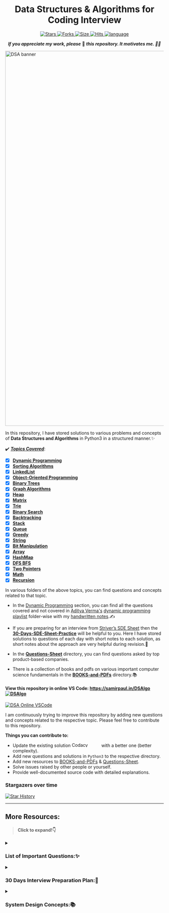 <div align="center">
<h1>Data Structures & Algorithms for Coding Interview</h1>
<p align="center">
<a href="#">  
<img alt="Stars" src="https://img.shields.io/github/stars/SamirPaulb/DSAlgo"> 
<img alt="Forks" src="https://img.shields.io/github/forks/SamirPaulb/DSAlgo"> 
<img alt="Size" src="https://img.shields.io/github/repo-size/SamirPaulb/DSAlgo"> 
<img alt="Hits" src="https://hitsofcode.com/github/SamirPaulb/DSAlgo?branch=main">
<img alt="language" src="https://github.com/SamirPaulb/DSAlgo/assets/77569653/030fb10d-3def-4a4c-8beb-2eb9b111c1fb">
</a>
</p>  

<b><i>If you appreciate my work, please</i></b> 🌟 <b><i>this repository. It motivates me. 🚀🚀</i></b>
</div>

<a href="#"><img width="1188" alt="DSA banner" src="https://scdn.netlify.app/dsa-in-python.jpg"></a>

In this repository, I have stored solutions to various problems and concepts of **Data Structures and Algorithms** in Python3 in a structured manner.✨

:heavy_check_mark:  <ins>_**Topics Covered**_</ins>:
- [x]  [**Dynamic Programming**](https://github.com/SamirPaulb/DSAlgo/tree/main/02_Dynamic-Programming)
- [x]  [**Sorting Algorithms**](https://github.com/SamirPaulb/DSAlgo/tree/main/03_Sorting-Algorithms)
- [x]  [**LinkedList**](https://github.com/SamirPaulb/DSAlgo/tree/main/04_LinkedList)
- [x]  [**Object-Oriented Programming**](https://github.com/SamirPaulb/DSAlgo/tree/main/05_Object-Oriented-Programming)
- [x]  [**Binary Trees**](https://github.com/SamirPaulb/DSAlgo/tree/main/06_Binary-Trees)
- [x]  [**Graph Algorithms**](https://github.com/SamirPaulb/DSAlgo/tree/main/07_Graph)
- [x]  [**Heap**](https://github.com/SamirPaulb/DSAlgo/tree/main/08_Heap)
- [x]  [**Matrix**](https://github.com/SamirPaulb/DSAlgo/tree/main/09_Matrix)
- [x]  [**Trie**](https://github.com/SamirPaulb/DSAlgo/tree/main/10_Trie)
- [x]  [**Binary Search**](https://github.com/SamirPaulb/DSAlgo/tree/main/11_Binary-Search)
- [x]  [**Backtracking**](https://github.com/SamirPaulb/DSAlgo/tree/main/12_Backtracking)
- [x]  [**Stack**](https://github.com/SamirPaulb/DSAlgo/tree/main/13_Stack)
- [x]  [**Queue**](https://github.com/SamirPaulb/DSAlgo/tree/main/14_Queue)
- [x]  [**Greedy**](https://github.com/SamirPaulb/DSAlgo/tree/main/15_Greedy)
- [x]  [**String**](https://github.com/SamirPaulb/DSAlgo/tree/main/16_String)
- [x]  [**Bit Manipulation**](https://github.com/SamirPaulb/DSAlgo/tree/main/17_Bit-Manipulation)
- [x]  [**Array**](https://github.com/SamirPaulb/DSAlgo/tree/main/18_Array)
- [x]  [**HashMap**](https://github.com/SamirPaulb/DSAlgo/tree/main/19_HashMap)
- [x]  [**DFS BFS**](https://github.com/SamirPaulb/DSAlgo/tree/main/20_DFS-BFS)
- [x]  [**Two Pointers**](https://github.com/SamirPaulb/DSAlgo/tree/main/21_Two-Pointers)
- [x]  [**Math**](https://github.com/SamirPaulb/DSAlgo/tree/main/22_Math) 
- [x]  [**Recursion**](https://github.com/SamirPaulb/DSAlgo/tree/main/23_Recursion) 

In various folders of the above topics, you can find questions and concepts related to that topic. 

- In the [Dynamic Programming](https://github.com/SamirPaulb/DSAlgo/tree/main/02_Dynamic-Programming) section, you can find all the questions covered and not covered in [Aditya Verma's](https://www.youtube.com/c/AdityaVermaTheProgrammingLord) [dynamic programming playlist](https://youtube.com/playlist?list=PL_z_8CaSLPWekqhdCPmFohncHwz8TY2Go) folder-wise with my [handwritten notes](https://drive.google.com/file/d/1wuMmJn2ybYN7eOYDXfe3gkB7TnpdGU3p/view?usp=sharing).✍️

- If you are preparing for an interview from [Striver’s SDE Sheet](https://takeuforward.org/interviews/strivers-sde-sheet-top-coding-interview-problems/) then the [**30-Days-SDE-Sheet-Practice**](https://github.com/SamirPaulb/DSAlgo/tree/main/30-Days-SDE-Sheet-Practice) will be helpful to you. Here I have stored solutions to questions of each day with short notes to each solution, as short notes about the approach are very helpful during revision.🎯

- In the  [**Questions-Sheet**](https://github.com/SamirPaulb/DSAlgo/tree/main/Questions-Sheet) directory, you can find questions asked by top product-based companies.

- There is a collection of books and pdfs on various important computer science fundamentals in the [**BOOKS-and-PDFs**](https://github.com/SamirPaulb/DSAlgo/tree/main/BOOKS-and-PDFs) directory.📚


<h4>View this repository in online VS Code: <a href="https://samirpaulb.github.io/DSAlgo"> <Strong> https://samirpaul.in/DSAlgo</strong>  <img alt="DSAlgo" src="https://github.com/SamirPaulb/DSAlgo/actions/workflows/pages/pages-build-deployment/badge.svg">
</a></h4>
<a href="https://samirpaulb.github.io/DSAlgo"><img src="https://scdn.netlify.app/samirpaul.in-DSAlgo-demo.png" alt="DSA Online VSCode"></a>

<b></b>

I am continuously trying to improve this repository by adding new questions and concepts related to the respective topic. Please feel free to contribute to this repository.

**Things you can contribute to:**
- Update the existing solution <a href="https://app.codacy.com/gh/SamirPaulb/DSAlgo/dashboard"><img loading="lazy" src="https://app.codacy.com/project/badge/Grade/a82141cd87824a70a52376e06b78807f" alt="Codacy Badge" width="90" height="15"></a> with a better one (better complexity).
- Add new questions and solutions in ```Python3``` to the respective directory.
- Add new resources to [BOOKS-and-PDFs](https://github.com/SamirPaulb/DSAlgo/tree/main/BOOKS-and-PDFs) & [Questions-Sheet](https://github.com/SamirPaulb/DSAlgo/tree/main/Questions-Sheet).
- Solve issues raised by other people or yourself.
- Provide well-documented source code with detailed explanations.

### Stargazers over time
<a href="https://github.com/SamirPaulb/DSAlgo"><img alt="Star History" loading="lazy"  src="https://api.star-history.com/svg?repos=SamirPaulb/DSAlgo&type=Date"></a>

---
## More Resources:
> <h4>Click to expand!👇</h4>
    
<details>
    <summary><h3>List of Important Questions:✨</h3></summary>
    
> The following list of questions was recommended by [Love Babbar](https://www.youtube.com/c/LoveBabbar1) on this [video](https://youtu.be/4iFALQ1ACdA). I have documented all those questions here.✌️


| Topic                      | Important DSA Questions                                                                              | Link                                                                |
|------------------------------|------------------------------------------------------------------------------------------------------|--------------------------------------------------------------------------|
| Topic:                       | Problem:                                                                                             |      Related Link                                                        |
| <->                          |                                                                                                      |                                                                          |
| Array                        | Reverse the array (char)                                                                             | https://leetcode.com/problems/reverse-string/                             |
| Array                        | Remove the maximum and minimum element in an array                                                   | https://leetcode.com/problems/removing-minimum-and-maximum-from-array/    |
| Array                        | Find the "Kth" largest element of an array                                                           | https://leetcode.com/problems/kth-largest-element-in-an-array/            |
| Array                        | Given an array which consists of only 0, 1 and 2. Sort the array without using any sorting algo      | https://leetcode.com/problems/sort-colors/                                                                      |
| Array                        | Move all the negative elements to one side of the array                                              | <->                                                                      |
| Array                        | Find the Union and Intersection of the two sorted arrays.                                            | [Intersection of the two sorted arrays.(Leetcode)](https://leetcode.com/problems/intersection-of-two-arrays/)                                                                   |
| Array                        | Write a program to cyclically rotate an array by one.                                                | https://leetcode.com/problems/rotate-array/                              |
| Array                        | find Largest sum contiguous Subarray [V. IMP]                                                        | https://leetcode.com/problems/maximum-subarray/                          |
| Array                        | Minimise the maximum difference between heights [V.IMP]                                              | https://leetcode.com/problems/smallest-range-ii/                         |
| Array                        | Minimum no. of Jumps to reach end of an array                                                        | https://leetcode.com/problems/jump-game                                  |
| Array                        | Find duplicate in an array of N+1 Integers                                                           | https://leetcode.com/problems/find-the-duplicate-number/                                                                             |
| Array                        | Merge 2 sorted arrays without using Extra space.                                                     | https://leetcode.com/problems/merge-sorted-array/                                                                       
| Array                        | Kadane's Algorithm                                                                                   | https://leetcode.com/problems/maximum-subarray/                          |
| Array                        | Merge Intervals                                                                                      | <->                                                                      |
| Array                        | Next Permutation                                                                                     | <->                                                                      |
| Array                        | Count Inversion                                                                                      | <->                                                                      |
| Array                        | Best time to buy and Sell stock                                                                      | <->                                                                      |
| Array                        | find duplicate in an array of N+1 Integers                                                           | <->                                                                                                                                                                   |
| Array                        | Merge 2 sorted arrays without using Extra space.                                                     | <->                                                                                                                                                                   |
| Array                        | Kadane's Algorithm                                                                                   | https://leetcode.com/problems/maximum-subarray/                                                                                       |
| Array                        | Merge Intervals                                                                                      | https://leetcode.com/problems/merge-intervals/                                                                                        |
| Array                        | Next Permutation                                                                                     | https://leetcode.com/problems/next-permutation/                                                                                       |
| Array                        | Count Inversions                                                                                     | <->                                                                      |
| Array                        | Best time to buy and Sell stock                                                                      | https://leetcode.com/problems/best-time-to-buy-and-sell-stock/                                                                        |
| Array                        | find all pairs on integer array whose sum is equal to given number                                   | <->                                                                      |
| Array                        | find common elements In 3 sorted arrays                                                              | <->                                                                      |
| Array                        | Rearrange the array in alternating positive and negative items with O(1) extra space                 | <->                                                                      |
| Array                        | Find if there is any subarray with sum equal to 0                                                    | https://leetcode.com/problems/subarray-sum-equals-k/                     |
| Array                        | Find factorial of a large number                                                                     | <->                                                                      |
| Array                        | find maximum product subarray                                                                        | <->                                                                      |
| Array                        | Find longest coinsecutive subsequence                                                                | <->                                                                      |
| Array                        | Given an array of size n and a number k, fin all elements that appear more than " n/k " times.       | <->                                                                      |
| Array                        | Maximum profit by buying and selling a share atmost twice                                            | <->                                                                      |
| Array                        | Find whether an array is a subset of another array                                                   | <->                                                                      |
| Array                        | Find the triplet that sum to a given value                                                           | <->                                                                      |
| Array                        | Trapping Rain water problem                                                                          | <->                                                                      |
| Array                        | Chocolate Distribution problem                                                                       | <->                                                                      |
| Array                        | Smallest Subarray with sum greater than a given value                                                | <->                                                                      |
| Array                        | Three way partitioning of an array around a given value                                              | <->                                                                      |
| Array                        | Minimum swaps required bring elements less equal K together                                          | <->                                                                      |
| Array                        | Minimum no. of operations required to make an array palindrome                                       | <->                                                                      |
| Array                        | Median of 2 sorted arrays of equal size                                                              | <->                                                                      |
| Array                        | Median of 2 sorted arrays of different size                                                          | <->                                                                      |
|                        Array | Subarray Sums Divisible by K                                                                         |                                                                          |
|                        Array | Continuous Subarray Sum                                                                              |                                                                          |
| <->                          |                                                                                                      |                                                                          |
| <->                          |                                                                                                      |                                                                          |
| Matrix                       | Spiral traversal on a Matrix                                                                         | <->                                                                      |
| Matrix                       | Search an element in a matriix                                                                       | <->                                                                      |
| Matrix                       | Find median in a row wise sorted matrix                                                              | <->                                                                      |
| Matrix                       | Find row with maximum no. of 1's                                                                     | <->                                                                      |
| Matrix                       | Print elements in sorted order using row-column wise sorted matrix                                   | <->                                                                      |
| Matrix                       | Largest Rectangle in Histogram                                                                       |                                                                          |
| Matrix                       | Maximum size rectangle                                                                               | https://practice.geeksforgeeks.org/problems/max-rectangle/1              |
| Matrix                       | Find a specific pair in matrix                                                                       | <->                                                                      |
| Matrix                       | Rotate matrix by 90 degrees                                                                          | <->                                                                      |
| Matrix                       | Kth smallest element in a row-cpumn wise sorted matrix                                               | <->                                                                      |
| Matrix                       | Common elements in all rows of a given matrix                                                        | <->                                                                      |
| String                       | Reverse a String                                                                                     | <->                                                                      |
| String                       | Check whether a String is Palindrome or not                                                          | <->                                                                      |
| String                       | Find Duplicate characters in a string                                                                | <->                                                                      |
| String                       | Why strings are immutable in Java?                                                                   | <->                                                                      |
| String                       | Write a Code to check whether one string is a rotation of another                                    | <->                                                                      |
| String                       | Write a Program to check whether a string is a valid shuffle of two strings or not                   | <->                                                                      |
| String                       | Count and Say problem                                                                                | <->                                                                      |
| String                       | Write a program to find the longest Palindrome in a string.[ Longest palindromic Substring]          | <->                                                                      |
| String                       | Find Longest Recurring Subsequence in String                                                         | <->                                                                      |
| String                       | Print all Subsequences of a string.                                                                  | <->                                                                      |
| String                       | Print all the permutations of the given string                                                       | <->                                                                      |
| String                       | Split the Binary string into two substring with equal 0’s and 1’s                                    | <->                                                                      |
| String                       | Word Wrap Problem [VERY IMP].                                                                        | <->                                                                      |
| String                       | EDIT Distance [Very Imp]                                                                             | <->                                                                      |
| String                       | Find next greater number with same set of digits. [Very Very IMP]                                    | <->                                                                      |
| String                       | Balanced Parenthesis problem.[Imp]                                                                   | <->                                                                      |
| String                       | Word break Problem[ Very Imp]                                                                        | <->                                                                      |
| String                       | Rabin Karp Algo                                                                                      | <->                                                                      |
| String                       | KMP Algo                                                                                             | <->                                                                      |
| String                       | Convert a Sentence into its equivalent mobile numeric keypad sequence.                               | <->                                                                      |
| String                       | Minimum number of bracket reversals needed to make an expression balanced.                           | <->                                                                      |
| String                       | Count All Palindromic Subsequence in a given String.                                                 | <->                                                                      |
| String                       | Count of number of given string in 2D character array                                                | <->                                                                      |
| String                       | Search a Word in a 2D Grid of characters.                                                            | <->                                                                      |
| String                       | Boyer Moore Algorithm for Pattern Searching.                                                         | <->                                                                      |
| String                       | Converting Roman Numerals to Decimal                                                                 | <->                                                                      |
| String                       | Longest Common Prefix                                                                                | <->                                                                      |
| String                       | Number of flips to make binary string alternate                                                      | <->                                                                      |
| String                       | Find the first repeated word in string.                                                              | <->                                                                      |
| String                       | Minimum number of swaps for bracket balancing.                                                       | <->                                                                      |
| String                       | Find the longest common subsequence between two strings.                                             | <->                                                                      |
| String                       | Program to generate all possible valid IP addresses from given  string.                              | <->                                                                      |
| String                       | Write a program tofind the smallest window that contains all characters of string itself.            | <->                                                                      |
| String                       | Rearrange characters in a string such that no two adjacent are same                                  | <->                                                                      |
| String                       | Minimum characters to be added at front to make string palindrome                                    | <->                                                                      |
| String                       | Given a sequence of words, print all anagrams together                                               | <->                                                                      |
| String                       | Find the smallest window in a string containing all characters of another string                     | <->                                                                      |
| String                       | Recursively remove all adjacent duplicates                                                           | <->                                                                      |
| String                       | String matching where one string contains wildcard characters                                        | <->                                                                      |
| String                       | Function to find Number of customers who could not get a computer                                    | <->                                                                      |
| String                       | Transform One String to Another using Minimum Number of Given Operation                              | <->                                                                      |
| String                       | Check if two given strings are isomorphic to each other                                              | <->                                                                      |
| String                       | Recursively print all sentences that can be formed from list of word lists                           | <->                                                                      |
| Searching & Sorting          | Find first and last positions of an element in a sorted array                                        | <->                                                                      |
| Searching & Sorting          | Find a Fixed Point (Value equal to index) in a given array                                           | https://leetcode.com/problems/find-pivot-index/                          |
| Searching & Sorting          | Search in a rotated sorted array                                                                     | https://leetcode.com/problems/search-in-rotated-sorted-array/            |
| Searching & Sorting          | square root of an integer                                                                            | <->                                                                      |
| Searching & Sorting          | Maximum and minimum of an array using minimum number of comparisons                                  | <->                                                                      |
| Searching & Sorting          | Optimum location of point to minimize total distance                                                 | https://leetcode.com/problems/best-meeting-point/                        |
| Searching & Sorting          | Find the repeating and the missing                                                                   | <->                                                                      |
| Searching & Sorting          | find majority element                                                                                | <->                                                                      |
| Searching & Sorting          | Searching in an array where adjacent differ by at most k                                             | <->                                                                      |
| Searching & Sorting          | find a pair with a given difference                                                                  | <->                                                                      |
| Searching & Sorting          | find four elements that sum to a given value                                                         | <->                                                                      |
| Searching & Sorting          | maximum sum such that no 2 elements are adjacent                                                     | <->                                                                      |
| Searching & Sorting          | Count triplet with sum smaller than a given value                                                    | <->                                                                      |
| Searching & Sorting          | merge 2 sorted arrays                                                                                | <->                                                                      |
| Searching & Sorting          | print all subarrays with 0 sum                                                                       | <->                                                                      |
| Searching & Sorting          | Product array Puzzle                                                                                 | <->                                                                      |
| Searching & Sorting          | Sort array according to count of set bits                                                            | <->                                                                      |
| Searching & Sorting          | minimum no. of swaps required to sort the array                                                      | <->                                                                      |
| Searching & Sorting          | Bishu and Soldiers                                                                                   | <->                                                                      |
| Searching & Sorting          | Rasta and Kheshtak                                                                                   | <->                                                                      |
| Searching & Sorting          | Kth smallest number again                                                                            | Using Min Heap                                                           |
| Searching & Sorting          | Find pivot element in a sorted array                                                                 | <->                                                                      |
| Searching & Sorting          | K-th Element of Two Sorted Arrays                                                                    | <->                                                                      |
| Searching & Sorting          | Aggressive cows                                                                                      | <->                                                                      |
| Searching & Sorting          | Book Allocation Problem                                                                              | https://leetcode.com/problems/capacity-to-ship-packages-within-d-days/   |
| Searching & Sorting          | EKOSPOJ:                                                                                             | <->                                                                      |
| Searching & Sorting          | Job Scheduling Algo                                                                                  | <->                                                                      |
| Searching & Sorting          | Missing Number in AP                                                                                 | <->                                                                      |
| Searching & Sorting          | Smallest number with atleastn trailing zeroes infactorial                                            | <->                                                                      |
| Searching & Sorting          | Painters Partition Problem:                                                                          | <->                                                                      |
| Searching & Sorting          | ROTI-Prata SPOJ                                                                                      | <->                                                                      |
| Searching & Sorting          | DoubleHelix SPOJ                                                                                     | <->                                                                      |
| Searching & Sorting          | Subset Sums                                                                                          | <->                                                                      |
| Searching & Sorting          | Findthe inversion count                                                                              | <->                                                                      |
| Searching & Sorting          | Implement Merge-sort in-place                                                                        | <->                                                                      |
| Searching & Sorting          | Partitioning and Sorting Arrays with Many Repeated Entries                                           | <->                                                                      |
| LinkedList                   | Write a Program to reverse the Linked List. (Both Iterative and recursive)                           | <->                                                                      |
| LinkedList                   | Reverse a Linked List in group of Given Size. [Very Imp]                                             | https://leetcode.com/problems/reverse-nodes-in-k-group/                  |
| LinkedList                   | Write a program to Detect loop in a linked list.                                                     | <->                                                                      |
| LinkedList                   | Write a program to Delete loop in a linked list.                                                     | <->                                                                      |
| LinkedList                   | Find the starting point of the loop.                                                                 | <->                                                                      |
| LinkedList                   | Remove Duplicates in a sorted Linked List.                                                           |                                                                          |
| LinkedList                   | Remove Duplicates from Sorted List II                                                                |                                                                          |
| LinkedList                   | Remove Duplicates in a Un-sorted Linked List.                                                        |                                                                          |
| LinkedList                   | Write a Program to Move the last element to Front in a Linked List.                                  | <->                                                                      |
| LinkedList                   | Add “1” to a number represented as a Linked List.                                                    | <->                                                                      |
| LinkedList                   | Add two numbers represented by linked lists.                                                         | <->                                                                      |
| LinkedList                   | Intersection of two Sorted Linked List.                                                              | <->                                                                      |
| LinkedList                   | Intersection Point of two Linked Lists.                                                              | <->                                                                      |
| LinkedList                   | Merge Sort For Linked lists.[Very Important]                                                         | <->                                                                      |
| LinkedList                   | Quicksort for Linked Lists.[Very Important]                                                          | <->                                                                      |
| LinkedList                   | Find the middle Element of a linked list.                                                            | <->                                                                      |
| LinkedList                   | Check if a linked list is a circular linked list.                                                    | <->                                                                      |
| LinkedList                   | Split a Circular linked list into two halves.                                                        | <->                                                                      |
| LinkedList                   | Write a Program to check whether the Singly Linked list is a palindrome or not.                      | <->                                                                      |
| LinkedList                   | Deletion from a Circular Linked List.                                                                | <->                                                                      |
| LinkedList                   | Reverse a Doubly Linked list.                                                                        | <->                                                                      |
| LinkedList                   | Find pairs with a given sum in a DLL.                                                                | <->                                                                      |
| LinkedList                   | Count triplets in a sorted DLL whose sum is equal to given value “X”.                                | <->                                                                      |
| LinkedList                   | Sort a “k”sorted Doubly Linked list.[Very IMP]                                                       | <->                                                                      |
| LinkedList                   | Rotate DoublyLinked list by N nodes.                                                                 | <->                                                                      |
| LinkedList                   | Rotate a Doubly Linked list in group of Given Size.[Very IMP]                                        | <->                                                                      |
| LinkedList                   | Can we reverse a linked list in less than O(n) ?                                                     | <->                                                                      |
| LinkedList                   | Why Quicksort is preferred for. Arrays and Merge Sort for LinkedLists ?                              | <->                                                                      |
| LinkedList                   | Flatten a Linked List                                                                                | <->                                                                      |
| LinkedList                   | Sort a LL of 0's, 1's and 2's                                                                        | <->                                                                      |
| LinkedList                   | Clone a linked list with next and random pointer                                                     | <->                                                                      |
| LinkedList                   | Merge K sorted Linked list                                                                           | <->                                                                      |
| LinkedList                   | Multiply 2 no. represented by LL                                                                     | <->                                                                      |
| LinkedList                   | Delete nodes which have a greater value on right side                                                | <->                                                                      |
| LinkedList                   | Segregate even and odd nodes in a Linked List                                                        | <->                                                                      |
| LinkedList                   | Program for n’th node from the end of a Linked List                                                  | <->                                                                      |
| LinkedList                   | Find the first non-repeating character from a stream of characters                                   | <->                                                                      |
| Binary Trees                 | level order traversal                                                                                | <->                                                                      |
| Binary Trees                 | Reverse Level Order traversal                                                                        | <->                                                                      |
| Binary Trees                 | Height of a tree                                                                                     | <->                                                                      |
| Binary Trees                 | Diameter of a tree                                                                                   | <->                                                                      |
| Binary Trees                 | Mirror of a tree                                                                                     | <->                                                                      |
| Binary Trees                 | Inorder Traversal of a tree both using recursion and Iteration                                       | <->                                                                      |
| Binary Trees                 | Preorder Traversal of a tree both using recursion and Iteration                                      | <->                                                                      |
| Binary Trees                 | Postorder Traversal of a tree both using recursion and Iteration                                     | <->                                                                      |
| Binary Trees                 | Left View of a tree                                                                                  | <->                                                                      |
| Binary Trees                 | Right View of Tree                                                                                   | https://leetcode.com/problems/binary-tree-right-side-view/               |
| Binary Trees                 | Top View of a tree                                                                                   | https://leetcode.com/problems/vertical-order-traversal-of-a-binary-tree/ |
| Binary Trees                 | Bottom View of a tree                                                                                | <->                                                                      |
| Binary Trees                 | Zig-Zag traversal of a binary tree                                                                   | https://leetcode.com/problems/binary-tree-zigzag-level-order-traversal/  |
| Binary Trees                 | Check if a tree is balanced or not                                                                   | <->                                                                      |
| Binary Trees                 | Diagnol Traversal of a Binary tree                                                                   | https://www.youtube.com/watch?v=e9ZGxH1y_PE                              |
| Binary Trees                 | Boundary traversal of a Binary tree                                                                  | https://www.youtube.com/watch?v=0ca1nvR0be4                              |
| Binary Trees                 | Construct Binary Tree from String with Bracket Representation                                        | <->                                                                      |
| Binary Trees                 | Convert Binary tree into Doubly Linked List                                                          | <->                                                                      |
| Binary Trees                 | Convert Binary tree into Sum tree                                                                    | <->                                                                      |
| Binary Trees                 | Construct Binary tree from Inorder and preorder traversal                                            | <->                                                                      |
| Binary Trees                 | Find minimum swaps required to convert a Binary tree into BST                                        | <->                                                                      |
| Binary Trees                 | Check if Binary tree is Sum tree or not                                                              | <->                                                                      |
| Binary Trees                 | Check if all leaf nodes are at same level or not                                                     | <->                                                                      |
| Binary Trees                 | Check if a Binary Tree contains duplicate subtrees of size 2 or more [ IMP ]                         | <->                                                                      |
| Binary Trees                 | Check if 2 trees are mirror or not                                                                   | <->                                                                      |
| Binary Trees                 | Sum of Nodes on the Longest path from root to leaf node                                              | <->                                                                      |
| Binary Trees                 | Check if given graph is tree or not.  [ IMP ]                                                        | <->                                                                      |
| Binary Trees                 | Find Largest subtree sum in a tree                                                                   | <->                                                                      |
| Binary Trees                 | Maximum Sum of nodes in Binary tree such that no two are adjacent                                    | <->                                                                      |
| Binary Trees                 | Print all "K" Sum paths in a Binary tree                                                             | <->                                                                      |
| Binary Trees                 | Find LCA in a Binary tree                                                                            | <->                                                                      |
| Binary Trees                 | Find distance between 2 nodes in a Binary tree                                                       | <->                                                                      |
| Binary Trees                 | Kth Ancestor of node in a Binary tree                                                                | <->                                                                      |
| Binary Trees                 | Find all Duplicate subtrees in a Binary tree [ IMP ]                                                 | <->                                                                      |
| Binary Trees                 | Tree Isomorphism Problem                                                                             | <->                                                                      |
| Binary Trees                 | Copy List with Random Pointer                                                                        |                                                                          |
| Binary Search Trees          | Fina a value in a BST                                                                                | <->                                                                      |
| Binary Search Trees          | Deletion of a node in a BST                                                                          | <->                                                                      |
| Binary Search Trees          | Find min and max value in a BST                                                                      | <->                                                                      |
| Binary Search Trees          | Find inorder successor and inorder predecessor in a BST                                              | <->                                                                      |
| Binary Search Trees          | Check if a tree is a BST or not                                                                      | <->                                                                      |
| Binary Search Trees          | Populate Inorder successor of all nodes                                                              | <->                                                                      |
| Binary Search Trees          | Find LCA  of 2 nodes in a BST                                                                        | <->                                                                      |
| Binary Search Trees          | Construct BST from preorder traversal                                                                | <->                                                                      |
| Binary Search Trees          | Convert Binary tree into BST                                                                         | <->                                                                      |
| Binary Search Trees          | Convert a normal BST into a Balanced BST                                                             | <->                                                                      |
| Binary Search Trees          | Merge two BST [ V.V.V>IMP ]                                                                          | <->                                                                      |
| Binary Search Trees          | Find Kth largest element in a BST                                                                    | <->                                                                      |
| Binary Search Trees          | Find Kth smallest element in a BST                                                                   | <->                                                                      |
| Binary Search Trees          | Count pairs from 2 BST whose sum is equal to given value "X"                                         | <->                                                                      |
| Binary Search Trees          | Find the median of BST in O(n) time and O(1) space                                                   | <->                                                                      |
| Binary Search Trees          | Count BST ndoes that lie in a given range                                                            | <->                                                                      |
| Binary Search Trees          | Replace every element with the least greater element on its right                                    | <->                                                                      |
| Binary Search Trees          | Given "n" appointments, find the conflicting appointments                                            | <->                                                                      |
| Binary Search Trees          | Check preorder is valid or not                                                                       | <->                                                                      |
| Binary Search Trees          | Check whether BST contains Dead end                                                                  | <->                                                                      |
| Binary Search Trees          | Largest BST in a Binary Tree [ V.V.V.V.V IMP ]                                                       | <->                                                                      |
| Binary Search Trees          | Flatten BST to sorted list                                                                           | <->                                                                      |
| Binary Search Trees          | Check Completeness of a Binary Tree                                                                  |                                                                          |
| Binary Search Trees          | Non-overlapping Intervals                                                                            |                                                                          |
| Binary Search Trees          | Largest BST in Binary Tree                                                                           | https://leetcode.com/problems/maximum-sum-bst-in-binary-tree/            |
| Greedy                       | Activity Selection Problem                                                                           | <->                                                                      |
| Greedy                       | Job SequencingProblem                                                                                | <->                                                                      |
| Greedy                       | Huffman Coding                                                                                       | <->                                                                      |
| Greedy                       | Water Connection Problem                                                                             | <->                                                                      |
| Greedy                       | Fractional Knapsack Problem                                                                          | <->                                                                      |
| Greedy                       | Greedy Algorithm to find Minimum number of Coins                                                     | <->                                                                      |
| Greedy                       | Maximum trains for which stoppage can be provided                                                    | <->                                                                      |
| Greedy                       | Minimum Platforms Problem                                                                            | <->                                                                      |
| Greedy                       | Buy Maximum Stocks if i stocks can be bought on i-th day                                             | <->                                                                      |
| Greedy                       | Find the minimum and maximum amount to buy all N candies                                             | <->                                                                      |
| Greedy                       | Minimize Cash Flow among a given set of friends who have borrowed money from each other              | Optimal Account Balancing                                                |
| Greedy                       | Minimum Cost to cut a board into squares                                                             | <->                                                                      |
| Greedy                       | Number of Islands                                                                                    | <->                                                                      |
| Greedy                       | Find maximum meetings in one room                                                                    | https://www.lintcode.com/problem/919                                     |
| Greedy                       | Maximum product subset of an array                                                                   | <->                                                                      |
| Greedy                       | Maximize array sum after K negations                                                                 | <->                                                                      |
| Greedy                       | Maximize the sum of arr[i]*i                                                                         | <->                                                                      |
| Greedy                       | Maximum sum of absolute difference of an array                                                       | <->                                                                      |
| Greedy                       | Maximize sum of consecutive differences in a circular array                                          | <->                                                                      |
| Greedy                       | Minimum sum of absolute difference of pairs of two arrays                                            | <->                                                                      |
| Greedy                       | Program for Shortest Job First (or SJF) CPU Scheduling                                               | <->                                                                      |
| Greedy                       | Program for Least Recently Used (LRU) Page Replacement algorithm                                     | <->                                                                      |
| Greedy                       | Smallest subset with sum greater than all other elements                                             | <->                                                                      |
| Greedy                       | Chocolate Distribution Problem                                                                       | <->                                                                      |
| Greedy                       | DEFKIN -Defense of a Kingdom                                                                         | <->                                                                      |
| Greedy                       | DIEHARD -DIE HARD                                                                                    | <->                                                                      |
| Greedy                       | GERGOVIA -Wine trading in Gergovia                                                                   | <->                                                                      |
| Greedy                       | Picking Up Chicks                                                                                    | <->                                                                      |
| Greedy                       | CHOCOLA –Chocolate                                                                                   | <->                                                                      |
| Greedy                       | ARRANGE -Arranging Amplifiers                                                                        | <->                                                                      |
| Greedy                       | K Centers Problem                                                                                    | <->                                                                      |
| Greedy                       | Minimum Cost of ropes                                                                                | <->                                                                      |
| Greedy                       | Find smallest number with given number of digits and sum of digits                                   | <->                                                                      |
| Greedy                       | Rearrange characters in a string such that no two adjacent are same                                  | <->                                                                      |
| Greedy                       | Find maximum sum possible equal sum of three stacks                                                  | <->                                                                      |
|                       Greedy | Maximum Sub-String after at most K changes                                                           | https://leetcode.com/problems/maximize-the-confusion-of-an-exam/         |
| BackTracking                 | Rat in a maze Problem                                                                                | <->                                                                      |
| BackTracking                 | Printing all solutions in N-Queen Problem                                                            | <->                                                                      |
| BackTracking                 | Word Break Problem using Backtracking                                                                | <->                                                                      |
| BackTracking                 | Remove Invalid Parentheses                                                                           | <->                                                                      |
| BackTracking                 | Sudoku Solver                                                                                        | <->                                                                      |
| BackTracking                 | m Coloring Problem                                                                                   | <->                                                                      |
| BackTracking                 | Print all palindromic partitions of a string                                                         | <->                                                                      |
| BackTracking                 | Subset Sum Problem                                                                                   | <->                                                                      |
| BackTracking                 | The Knight’s tour problem                                                                            | <->                                                                      |
| BackTracking                 | Tug of War                                                                                           | <->                                                                      |
| BackTracking                 | Find shortest safe route in a path with landmines                                                    | <->                                                                      |
| BackTracking                 | Combinational Sum                                                                                    | <->                                                                      |
| BackTracking                 | Find Maximum number possible by doing at-most K swaps                                                | <->                                                                      |
| BackTracking                 | Print all permutations of a string                                                                   | <->                                                                      |
| BackTracking                 | Find if there is a path of more than k length from a source                                          | <->                                                                      |
| BackTracking                 | Longest Possible Route in a Matrix with Hurdles                                                      | <->                                                                      |
| BackTracking                 | Print all possible paths from top left to bottom right of a mXn matrix                               | <->                                                                      |
| BackTracking                 | Partition of a set intoK subsets with equal sum                                                      | <->                                                                      |
| BackTracking                 | Find the K-th Permutation Sequence of first N natural numbers                                        | <->                                                                      |
| Stacks & Queues              |  Implement Stack from Scratch                                                                        | <->                                                                      |
| Stacks & Queues              |  Implement Queue from Scratch                                                                        | <->                                                                      |
| Stacks & Queues              | Implement 2 stack in an array                                                                        | <->                                                                      |
| Stacks & Queues              | find the middle element of a stack                                                                   | <->                                                                      |
| Stacks & Queues              | Implement "N" stacks in an Array                                                                     | <->                                                                      |
| Stacks & Queues              | Check the expression has valid or Balanced parenthesis or not.                                       | <->                                                                      |
| Stacks & Queues              | Reverse a String using Stack                                                                         | <->                                                                      |
| Stacks & Queues              | Design a Stack that supports getMin() in O(1) time and O(1) extra space.                             | <->                                                                      |
| Stacks & Queues              | Find the next Greater element                                                                        | <->                                                                      |
| Stacks & Queues              | The celebrity Problem                                                                                | https://www.youtube.com/watch?v=CiiXBvrX-5A                              |
| Stacks & Queues              | Arithmetic Expression evaluation                                                                     | https://leetcode.com/problems/evaluate-reverse-polish-notation/          |
| Stacks & Queues              | Evaluation of Postfix expression                                                                     | https://www.youtube.com/watch?v=422Q_yx2yA8                              |
| Stacks & Queues              | Implement a method to insert an element at its bottom without using any other data structure.        | <->                                                                      |
| Stacks & Queues              | Reverse a stack using recursion                                                                      | <->                                                                      |
| Stacks & Queues              | Sort a Stack using recursion                                                                         | <->                                                                      |
| Stacks & Queues              | Merge Overlapping Intervals                                                                          | <->                                                                      |
| Stacks & Queues              | Largest rectangular Area in Histogram                                                                | <->                                                                      |
| Stacks & Queues              | Length of the Longest Valid Substring                                                                | <->                                                                      |
| Stacks & Queues              | Expression contains redundant bracket or not                                                         | <->                                                                      |
| Stacks & Queues              | Implement Stack using Queue                                                                          | <->                                                                      |
| Stacks & Queues              | Implement Stack using Deque                                                                          | <->                                                                      |
| Stacks & Queues              | Stack Permutations (Check if an array is stack permutation of other)                                 | <->                                                                      |
| Stacks & Queues              | Implement Queue using Stack                                                                          | <->                                                                      |
| Stacks & Queues              | Implement "n" queue in an array                                                                      | <->                                                                      |
| Stacks & Queues              | Implement a Circular queue                                                                           | <->                                                                      |
| Stacks & Queues              | LRU Cache Implementationa                                                                            | <->                                                                      |
| Stacks & Queues              | Reverse a Queue using recursion                                                                      | <->                                                                      |
| Stacks & Queues              | Reverse the first “K” elements of a queue                                                            | <->                                                                      |
| Stacks & Queues              | Interleave the first half of the queue with second half                                              | <->                                                                      |
| Stacks & Queues              | Find the first circular tour that visits all Petrol Pumps                                            | <->                                                                      |
| Stacks & Queues              | Minimum time required to rot all oranges                                                             | <->                                                                      |
| Stacks & Queues              | Distance of nearest cell having 1 in a binary matrix                                                 | <->                                                                      |
| Stacks & Queues              | First negative integer in every window of size “k”                                                   | <->                                                                      |
| Stacks & Queues              | Check if all levels of two trees are anagrams or not.                                                | <->                                                                      |
| Stacks & Queues              | Sum of minimum and maximum elements of all subarrays of size “k”.                                    | <->                                                                      |
| Stacks & Queues              | Minimum sum of squares of character counts in a given string after removing “k” characters.          | <->                                                                      |
| Stacks & Queues              | Queue based approach or first non-repeating character in a stream.                                   | <->                                                                      |
| Stacks & Queues              | Next Smaller Element                                                                                 | <->                                                                      |
| Heap                         | Implement a Maxheap/MinHeap using arrays and recursion.                                              | <->                                                                      |
| Heap                         | Sort an Array using heap. (HeapSort)                                                                 | <->                                                                      |
| Heap                         | Maximum of all subarrays of size k.                                                                  | <->                                                                      |
| Heap                         | “k” largest element in an array                                                                      | <->                                                                      |
| Heap                         | Kth smallest and largest element in an unsorted array                                                | <->                                                                      |
| Heap                         | Merge “K” sorted arrays. [ IMP ]                                                                     | <->                                                                      |
| Heap                         | Merge 2 Binary Max Heaps                                                                             | <->                                                                      |
| Heap                         | Kth largest sum continuous subarrays                                                                 | <->                                                                      |
| Heap                         | Leetcode- reorganize strings                                                                         | <->                                                                      |
| Heap                         | Merge “K” Sorted Linked Lists [V.IMP]                                                                | <->                                                                      |
| Heap                         | Smallest range in “K” Lists                                                                          | <->                                                                      |
| Heap                         | Median in a stream of Integers                                                                       | <->                                                                      |
| Heap                         | Check if a Binary Tree is Heap                                                                       | <->                                                                      |
| Heap                         | Connect “n” ropes with minimum cost                                                                  | <->                                                                      |
| Heap                         | Convert BST to Min Heap                                                                              | <->                                                                      |
| Heap                         | Convert min heap to max heap                                                                         | <->                                                                      |
| Heap                         | Rearrange characters in a string such that no two adjacent are same.                                 | <->                                                                      |
| Heap                         | Minimum sum of two numbers formed from digits of an array                                            | <->                                                                      |
| Graph                        | Create a Graph, print it                                                                             | <->                                                                      |
| Graph                        | Implement BFS algorithm                                                                              | <->                                                                      |
| Graph                        | Implement DFS Algo                                                                                   | <->                                                                      |
| Graph                        | Detect Cycle in Directed Graph using BFS/DFS Algo                                                    | <->                                                                      |
| Graph                        | Detect Cycle in UnDirected Graph using BFS/DFS Algo                                                  | <->                                                                      |
| Graph                        | Search in a Maze                                                                                     | <->                                                                      |
| Graph                        | Minimum Step by Knight                                                                               | <->                                                                      |
| Graph                        | flood fill algo                                                                                      | <->                                                                      |
| Graph                        | Clone a graph                                                                                        | <->                                                                      |
| Graph                        | Making wired Connections                                                                             | <->                                                                      |
| Graph                        | word Ladder                                                                                          | <->                                                                      |
| Graph                        | Dijkstra algo                                                                                        | <->                                                                      |
| Graph                        | Implement Topological Sort                                                                           | <->                                                                      |
| Graph                        | Minimum time taken by each job to be completed given by a Directed Acyclic Graph                     | <->                                                                      |
| Graph                        | Find whether it is possible to finish all tasks or not from given dependencies                       | <->                                                                      |
| Graph                        | Find the no. of Isalnds                                                                              | <->                                                                      |
| Graph                        | Given a sorted Dictionary of an Alien Language, find order of characters                             | <->                                                                      |
| Graph                        | Implement Kruksal’sAlgorithm                                                                         | <->                                                                      |
| Graph                        | Implement Prim’s Algorithm                                                                           | <->                                                                      |
| Graph                        | Total no. of Spanning tree in a graph                                                                | <->                                                                      |
| Graph                        | Implement Bellman Ford Algorithm                                                                     | <->                                                                      |
| Graph                        | Implement Floyd warshallAlgorithm                                                                    | <->                                                                      |
| Graph                        | Travelling Salesman Problem                                                                          | <->                                                                      |
| Graph                        | Graph ColouringProblem                                                                               | <->                                                                      |
| Graph                        | Snake and Ladders Problem                                                                            | <->                                                                      |
| Graph                        | Find bridge in a graph                                                                               | <->                                                                      |
| Graph                        | Count Strongly connected Components(Kosaraju Algo)                                                   | <->                                                                      |
| Graph                        | Check whether a graph is Bipartite or Not                                                            | <->                                                                      |
| Graph                        | Detect Negative cycle in a graph                                                                     | <->                                                                      |
| Graph                        | Longest path in a Directed Acyclic Graph                                                             | <->                                                                      |
| Graph                        | Journey to the Moon                                                                                  | <->                                                                      |
| Graph                        | Cheapest Flights Within K Stops                                                                      | <->                                                                      |
| Graph                        | Oliver and the Game                                                                                  | <->                                                                      |
| Graph                        | Water Jug problem using BFS                                                                          | <->                                                                      |
| Graph                        | Water Jug problem using BFS                                                                          | <->                                                                      |
| Graph                        | Find if there is a path of more thank length from a source                                           | <->                                                                      |
| Graph                        | M-ColouringProblem                                                                                   | <->                                                                      |
| Graph                        | Minimum edges to reverse o make path from source to destination                                      | <->                                                                      |
| Graph                        | Paths to travel each nodes using each edge(Seven Bridges)                                            | <->                                                                      |
| Graph                        | Vertex Cover Problem                                                                                 | <->                                                                      |
| Graph                        | Chinese Postman or Route Inspection                                                                  | <->                                                                      |
| Graph                        | Number of Triangles in a Directed and Undirected Graph                                               | <->                                                                      |
| Graph                        | Minimise the cashflow among a given set of friends who have borrowed money from each other           | <->                                                                      |
| Graph                        | Two Clique Problem                                                                                   | <->                                                                      |
| Trie                         | Construct a trie from scratch                                                                        | <->                                                                      |
| Trie                         | Find shortest unique prefix for every word in a given list                                           | <->                                                                      |
| Trie                         | Word Break Problem | (Trie solution)                                                                 | <->                                                                      |
| Trie                         | Given a sequence of words, print all anagrams together                                               | <->                                                                      |
| Trie                         | Implement a Phone Directory                                                                          | <->                                                                      |
| Trie                         | Print unique rows in a given boolean matrix                                                          | <->                                                                      |
| Dynamic Programming          | Coin ChangeProblem                                                                                   | <->                                                                      |
| Dynamic Programming          | Knapsack Problem                                                                                     | <->                                                                      |
| Dynamic Programming          | Binomial CoefficientProblem                                                                          | <->                                                                      |
| Dynamic Programming          | Permutation CoefficientProblem                                                                       | <->                                                                      |
| Dynamic Programming          | Program for nth Catalan Number                                                                       | <->                                                                      |
| Dynamic Programming          | Matrix Chain Multiplication                                                                          | <->                                                                      |
| Dynamic Programming          | Edit Distance                                                                                        | <->                                                                      |
| Dynamic Programming          | Subset Sum Problem                                                                                   | <->                                                                      |
| Dynamic Programming          | Friends Pairing Problem                                                                              | <->                                                                      |
| Dynamic Programming          | Gold Mine Problem                                                                                    | <->                                                                      |
| Dynamic Programming          | Assembly Line SchedulingProblem                                                                      | <->                                                                      |
| Dynamic Programming          | Painting the Fenceproblem                                                                            | <->                                                                      |
| Dynamic Programming          | Maximize The Cut Segments                                                                            | <->                                                                      |
| Dynamic Programming          | Longest Common Subsequence                                                                           | <->                                                                      |
| Dynamic Programming          | Longest Repeated Subsequence                                                                         | <->                                                                      |
| Dynamic Programming          | Longest Increasing Subsequence                                                                       | <->                                                                      |
| Dynamic Programming          | Space Optimized Solution of LCS                                                                      | <->                                                                      |
| Dynamic Programming          | LCS (Longest Common Subsequence) of three strings                                                    | <->                                                                      |
| Dynamic Programming          | Maximum Sum Increasing Subsequence                                                                   | <->                                                                      |
| Dynamic Programming          | Count all subsequences having product less than K                                                    | <->                                                                      |
| Dynamic Programming          | Longest subsequence such that difference between adjacent is one                                     | <->                                                                      |
| Dynamic Programming          | Maximum subsequence sum such that no three are consecutive                                           | <->                                                                      |
| Dynamic Programming          | Egg Dropping Problem                                                                                 | <->                                                                      |
| Dynamic Programming          | Maximum Length Chain of Pairs                                                                        | <->                                                                      |
| Dynamic Programming          | Maximum size square sub-matrix with all 1s                                                           | <->                                                                      |
| Dynamic Programming          | Maximum sum of pairs with specific difference                                                        | <->                                                                      |
| Dynamic Programming          | Min Cost PathProblem                                                                                 | <->                                                                      |
| Dynamic Programming          | Maximum difference of zeros and ones in binary string                                                | <->                                                                      |
| Dynamic Programming          | Minimum number of jumps to reach end                                                                 | <->                                                                      |
| Dynamic Programming          | Minimum cost to fill given weight in a bag                                                           | <->                                                                      |
| Dynamic Programming          | Minimum removals from array to make max –min <= K                                                    | <->                                                                      |
| Dynamic Programming          | Longest Common Substring                                                                             | <->                                                                      |
| Dynamic Programming          | Count number of ways to reacha given score in a game                                                 | <->                                                                      |
| Dynamic Programming          | Count Balanced Binary Trees of Height h                                                              | <->                                                                      |
| Dynamic Programming          | LargestSum Contiguous Subarray [V>V>V>V IMP ]                                                        | <->                                                                      |
| Dynamic Programming          | Smallest sum contiguous subarray                                                                     | <->                                                                      |
| Dynamic Programming          | Unbounded Knapsack (Repetition of items allowed)                                                     | <->                                                                      |
| Dynamic Programming          | Word Break Problem                                                                                   | <->                                                                      |
| Dynamic Programming          | Largest Independent Set Problem                                                                      | <->                                                                      |
| Dynamic Programming          | Partition problem                                                                                    | <->                                                                      |
| Dynamic Programming          | Longest Palindromic Subsequence                                                                      | <->                                                                      |
| Dynamic Programming          | Count All Palindromic Subsequence in a given String                                                  | <->                                                                      |
| Dynamic Programming          | Longest Palindromic Substring                                                                        | <->                                                                      |
| Dynamic Programming          | Longest alternating subsequence                                                                      | <->                                                                      |
| Dynamic Programming          | Weighted Job Scheduling                                                                              | <->                                                                      |
| Dynamic Programming          | Coin game winner where every player has three choices                                                | <->                                                                      |
| Dynamic Programming          | Count Derangements (Permutation such that no element appears in its original position) [ IMPORTANT ] | <->                                                                      |
| Dynamic Programming          | Maximum profit by buying and selling a share at most twice [ IMP ]                                   | <->                                                                      |
| Dynamic Programming          | Optimal Strategy for a Game                                                                          | <->                                                                      |
| Dynamic Programming          | Optimal Binary Search Tree                                                                           | <->                                                                      |
| Dynamic Programming          | Palindrome PartitioningProblem                                                                       | <->                                                                      |
| Dynamic Programming          | Word Wrap Problem                                                                                    | <->                                                                      |
| Dynamic Programming          | Mobile Numeric Keypad Problem [ IMP ]                                                                | <->                                                                      |
| Dynamic Programming          | Boolean Parenthesization Problem                                                                     | <->                                                                      |
| Dynamic Programming          | Largest rectangular sub-matrix whose sum is 0                                                        | <->                                                                      |
| Dynamic Programming          | Largest area rectangular sub-matrix with equal number of 1’s and 0’s [ IMP ]                         | <->                                                                      |
| Dynamic Programming          | Maximum sum rectangle in a 2D matrix                                                                 | <->                                                                      |
| Dynamic Programming          | Maximum profit by buying and selling a share at most k times                                         | <->                                                                      |
| Dynamic Programming          | Find if a string is interleaved of two other strings                                                 | <->                                                                      |
| Dynamic Programming          | Maximum Length of Pair Chain                                                                         | <->                                                                      |
|          Dynamic Programming | Partition Equal Subset Sum                                                                           | https://leetcode.com/submissions/detail/561942165/                       |
|  Dynamic Programming         | Target Sum                                                                                           |                                                                          |
| Bit Manipulation             | Count set bits in an integer                                                                         | <->                                                                      |
| Bit Manipulation             | Find the two non-repeating elements in an array of repeating elements                                | <->                                                                      |
| Bit Manipulation             | Count number of bits to be flipped to convert A to B                                                 | <->                                                                      |
| Bit Manipulation             | Count total set bits in all numbers from 1 to n                                                      | <->                                                                      |
| Bit Manipulation             | Program to find whether a no is power of two                                                         | <->                                                                      |
| Bit Manipulation             | Find position of the only set bit                                                                    | <->                                                                      |
| Bit Manipulation             | Copy set bits in a range                                                                             | <->                                                                      |
| Bit Manipulation             | Divide two integers without using multiplication, division and mod operator                          | <->                                                                      |
| Bit Manipulation             | Calculate square of a number without using *, / and pow()                                            | <->                                                                      |
| Bit Manipulation             | Power Set                                                                                            | <->                                                                      |
| Moore voting algorithm       | Majority Element                                                                                     | https://www.youtube.com/watch?v=n5QY3x_GNDg                              |
| Moore voting algorithm       | Majority Element II                                                                                  | https://www.youtube.com/watch?v=yDbkQd9t2ig                              |

</details>

<details>
    <summary><h3>30 Days Interview Preparation Plan:🎯</h3></summary>
    
  https://github.com/SamirPaulb/DSAlgo/tree/main/30-Days-SDE-Sheet-Practice
> Originally the below sheet was prepared by [Raj Vikramaditya](https://www.youtube.com/c/takeUforward) A.K.A [Striver](https://www.youtube.com/channel/UCvEKHATlVq84hm1jduTYm8g). I have documented this sheet here in markdown.

<b> </b> 
   
Day1: (Arrays)


1. Sort an array of 0’s 1’s 2’s without using extra space or sorting algo

2. Repeat and Missing Number

3. Merge two sorted Arrays without extra space

4. Kadane’s Algorithm

5. Merge Overlapping Subintervals

6. Find the duplicate in an array of N+1 integers.



Day2: (Arrays)

1. Set Matrix Zeros

2. Pascal Triangle

    
3. Next Permutation


4. Inversion of Array (Using Merge Sort)

    
5. Stock Buy and Sell

    
6. Ro tate Matrix



Day3: (Arrays/maths)

1. Search in a 2D matrix
    
    
2. Pow(X,n)
    
    
3. Majority Element (>N/2 times)
    
    
4. Majority Element (>N/3 times)
    
    
5. Grid Unique Paths
   
    
6. Reverse Pairs (Leetcode)
    
    
7. Go through Puzzles from GFG** (Search on own)

Day4: (Hashing)

1. 2 Sum problem
    
    
2. 4 Sum problem



3. Longest Consecutive Sequence

    
4. Largest Subarray with 0 sum

    
5. Count number of subarrays with given XOR (this clearsa lot of problems)

    
6. Longest substring without repeat


Day5: (LinkedList)

1. Reverse a LinkedList

    
2. Find middle of LinkedList

    
3. Merge two sorted Linked List

    
4. Remove N-th node from back of LinkedList

    
5. Delete a given Node when a node is given. (0(1) solution)

    
6. Add two numbers as LinkedList





Day6:

1. Find intersection point of Y LinkedList
    
2. Detect a cycle in Linked List
  
3. Reverse a LinkedList in groups of size k

4. Check if a LinkedList is palindrome or not.
    
5. Find the starting point of the Loop of LinkedList
    
    
6. Flattening of a LinkedList**

    
7. Rotate a LinkedList
    

Day7: (2-pointer)

1. Clone a Linked List with random and next pointer
    
    
2. 3 sum


3. Trapping rainwater
  
    
4. Remove Duplicate from Sorted array
   
    
5. Max consecutive ones
  

Day8: (Greedy)

1. N meeting in one room
    
    
2. Minimum number of platforms required for a railway
    
    
3. Job sequencing Problem
    
    
4. Fractional Knapsack Problem
    
    
5. Greedy algorithm to find minimum number of coins
    
6. Activity Selection (it i

8. s same as N meeting in one room)
   

Day9 (Recursion):


1. Subset Sums
  
    
2. Subset-II
   
    
3. Combination sum-

    
4. Combination sum
    
    
5. Palindrome Partitioning
  
    
6. K-th permutation Sequence
    
    

Day10: (Recursion and Backtracking)

1. Print all Permutations of a string/array
   
    
2. N queens Problem
   
    
3. SudokuSolver
    
    
4. M coloring Problem
    
    
5. Rat in a Maze


6.Word Break -> print all ways



Day11 : (Binary Search)

1. N-th root of an integer (use binary search) (square root, cube root, ..)
   
    
2. Matrix Median

    
3. Find the element that appears once in sorted array, and rest element appears twice (Binary search)
    
    
4. Search element in a sorted and rotated array/ find pivot where it is rotated**
    
    
5. Median of 2 sorted arrays
   
    
6. K-th element of two sorted arrays
    
    
7. Allocate Minimum Number of Pages
    
    
8. Aggressive Cows
    


Day12: (Bits) (Optional, very rare topic in interviews, but if you have time left, someone might
ask)

1. Check if a number if a power of 2 or not in O(1)
2. Count total set bits
3. Divide Integers without / operator
4. Power Set (this is very important)
5. Find MSB in o(1)
6. Find square of a number without using multiplication or division operators.

Day13: (Stack and Queue)

1. Implement Stack Using Arrays
    
2. Implement Queue Using Arrays
   
3. Implement Stack using Queue (using single queue)
    
4. Implement Queue using Stack (0(1) amortised method)
    
5. Check for balanced parentheses
    
6. Next Greater Element
    
7. Sort a Stack



Day14:

1. Next Smaller Element
    Similar to previous question next greater element, just do pop the greater elements
    out ..


2. LRU cache (vvvv. imp)
    


3. LFU Cache (Hard, can be ignored)
    
    
4.Largest rectangle in histogram (Do the one pass solution)

[Two pass](https://www.youtube.com/watch?v=X0X6G-eWgQ8&list=PLgUwDviBIf0p4ozDR_kJJkONnb1wdx2Ma&index=)

[One pass](https://www.youtube.com/watch?v=jC_cWLy7jSI&list=PLgUwDviBIf0p4ozDR_kJJkONnb1wdx2Ma&index=)

5. Sliding Window maximum [video](https://www.youtube.com/watch?v=CZQGRp93K4k&list=PLgUwDviBIf0p4ozDR_kJJkONnb1wdx2Ma&index=)
6. Implement Min Stack
7. Rotten Orange (Using BFS)
8. Stock Span Problem
9. Find maximum of minimums of every window size
10.The Celebrity Problem

Day15: (String)

1. Reverse Words in a String
2. Longest Palindrome in a string
3. Roman Number to Integer and vice versa
4. Implement ATOI/STRSTR
5. Longest Common Prefix
6. Rabin Karp

Day16: (String)

1. Prefix Function/Z-Function
2. KMP algo / LPS(pi) array
3. Minimum characters needed to be inserted in the beginning to make it palindromic.
4. Check for Anagrams
5. Count and Say
6. Compare version numbers

Day17: (Binary Tree)
1. Inorder Traversal (with recursion and without recursion)
2. Preorder Traversal (with recursion and without recursion)
3. Postorder Traversal (with recursion and without recursion)
4. LeftView Of Binary Tree
5. Bottom View of Binary Tree
6. Top View of Binary Tree**

Day18: (Binary Tree)
1. Level order Traversal / Level order traversal in spiral form
2. Height of a Binary Tree
3. Diameter of Binary Tree
4. Check if Binary tree is height balanced or not
5. LCA in Binary Tree
6. Check if two trees are identical or not**

Day 19: (Binary Tree)
1. Maximum path sum
2. Construct Binary Tree from inorder and preorder
3. Construct Binary Tree from Inorder and Postorder
4. Symmetric Binary Tree
5. Flatten Binary Tree to LinkedList
6. Check if Binary Tree is mirror of itself or not

Day 20: (Binary Search Tree)
1. Populate Next Right pointers of Tree
2. Search given Key in BST
3. Construct BST from given keys.
4. Check is a BT is BST or not
5. Find LCA of two nodes in BST
6. Find the inorder predecessor/successor of a given Key in BST.**

Day21: (BinarySearchTree)
1. Floor and Ceil in a BST
2. Find K-th smallest and K-th largest element in BST (2 different Questions)
3. Find a pair with a given sum in BST
4. BST iterator
5. Size of the largest BST in a Binary Tree
6. Serialize and deserialize Binary Tree

Day22: (Mixed Questions)
1. Binary Tree to Double Linked List
2. Find median in a stream of running integers.
3. K-th largest element in a stream.
4. Distinct numbers in Window.
5. K-th largest element in an unsorted array.
6. Flood-fill Algorithm

Day23: (Graph) [Theory](https://www.youtube.com/watch?v=LCrovIMurxY&list=PLgUwDviBIf0rGEWe64KWas0NrynSCRWw&index=)
1. Clone a graph (Not that easy as it looks)
2. DFS
3. BFS
4. Detect A cycle in Undirected Graph/Directed Graph
5. Topo Sort
6. Number of islands (Do in Grid and Graph both)
7. Bipartite Check

Day24: (Graph) [Theory](https://www.youtube.com/watch?v=LCrovIMurxY&list=PLgUwDviBIf0rGEWe64KWas0NrynSCRWw&index=)
1. SCC(using KosaRaju’s algo)
2. Djisktra’s Algorithm
3. Bellman Ford Algo
4. Floyd Warshall Algorithm
5. MST using Prim’s Algo
6. MST using Kruskal’s Algo

Day25: (Dynamic Programming)

1. Max Product Subarray
2. Longest Increasing Subsequence
3. Longest Common Subsequence
4. 0-1 Knapsack
5. Edit Distance
6. Maximum sum increasing subsequence
7. Matrix Chain Multiplication

Day26: (DP)


1. Maximum sum path in matrix, (count paths, and similar type do, also backtrack to find
    the maximum path)
2. Coin change
3. Subset Sum
4. Rod Cutting
5. Egg Dropping
6. Word Break
7. Palindrome Partitioning (MCM Variation)
8. Maximum profit in Job scheduling
[For core revision</>](https://docs.google.com/document/d/1sQlRDw6--HwyxeFL7b4kBsOG-Tz7rXMbpWNnfvJErA4/edit)

Day27:

1. Revise OS notes that you would have made during your sem
2. If not made notes, spend 2 or 3 days and make notes from Knowledge Gate.

Day28:

1. Revise DBMS notes that you would have made during your semesters.
2. If not made notes, spend 2 or 3 days and make notes from Knowledge Gate.

Day29:

1. Revise CN notes, that you would have made during your sem.
2. If not made notes, spend 2 or 3 days and make notes from Knowledge Gate.

Day30:

1. Make a note of how will your represent your projects, and prepare all questions
    related to tech which you have used in your projects. Prepare a note which you can
    say for 3-10 minutes when he asks you that say something about the project.

    

</details>  
    
<details>
    <summary><h3>System Design Concepts:📚</h3></summary>
   
    
1. https://samirpaul.in/posts/system-design-course
        
2. **https://github.com/SamirPaulb/system-design**

3. https://www.freecodecamp.org/news/systems-design-for-interviews

4. https://www.geeksforgeeks.org/system-design-tutorial

5. https://youtube.com/playlist?list=PLMCXHnjXnTnvo6alSjVkgxV-VH6EPyvoX
    

</details>  
